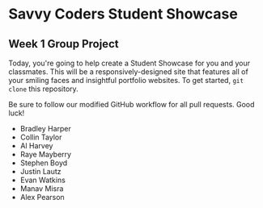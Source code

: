 # Savvy Coders Student Showcase
## Week 1 Group Project

Today, you're going to help create a Student Showcase for you and your classmates. This will be a responsively-designed site that features all of your smiling faces and insightful portfolio websites. To get started, `git clone` this repository.

Be sure to follow our modified GitHub workflow for all pull requests. Good luck!

* Bradley Harper
* Collin Taylor
* Al Harvey
* Raye Mayberry
* Stephen Boyd
* Justin Lautz
* Evan Watkins
* Manav Misra
* Alex Pearson